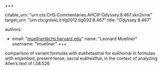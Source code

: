 +++


citable_urn: "urn:cts:CHS:Commentaries.AHCIP:Odyssey.8.467.xkn2xnw"
target_urn: "urn:cts:greekLit:tlg0012.tlg002:8.467"
title: "Odyssey 8.467"

authors:
- email: "muellner@chs.harvard.edu"
  name: "Leonard Muellner"
  username: "lmuellner"
+++

<p>comparison of variant formulas with eukhetasthai for eukhomai in formulas with enjambed, present tense, sacral eukhesthai, in the context of analyzing Allen’s text of I.08.526</p>